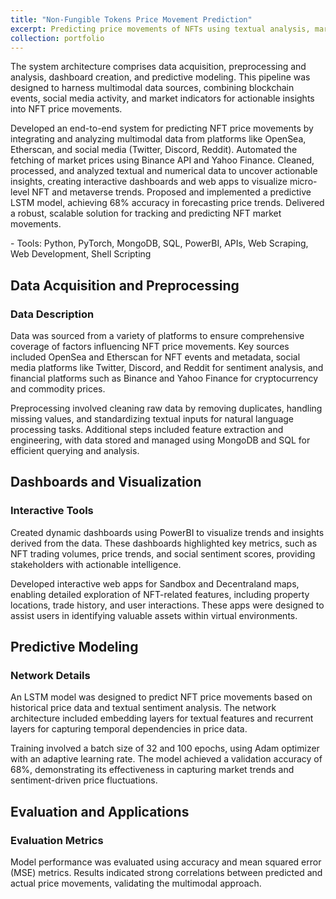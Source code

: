 ```yaml
---
title: "Non-Fungible Tokens Price Movement Prediction"
excerpt: Predicting price movements of NFTs using textual analysis, market data, and deep learning models.
collection: portfolio
---
```

<!-- [Link to Github Repo](https://github.com/abuba8) -->

<p>The system architecture comprises data acquisition, preprocessing and analysis, dashboard creation, and predictive modeling. This pipeline was designed to harness multimodal data sources, combining blockchain events, social media activity, and market indicators for actionable insights into NFT price movements.</p> <p>Developed an end-to-end system for predicting NFT price movements by integrating and analyzing multimodal data from platforms like OpenSea, Etherscan, and social media (Twitter, Discord, Reddit). Automated the fetching of market prices using Binance API and Yahoo Finance. Cleaned, processed, and analyzed textual and numerical data to uncover actionable insights, creating interactive dashboards and web apps to visualize micro-level NFT and metaverse trends. Proposed and implemented a predictive LSTM model, achieving 68% accuracy in forecasting price trends. Delivered a robust, scalable solution for tracking and predicting NFT market movements.</p>
- Tools: Python, PyTorch, MongoDB, SQL, PowerBI, APIs, Web Scraping, Web Development, Shell Scripting

<h2>Data Acquisition and Preprocessing</h2>
<h3>Data Description</h3> <p>Data was sourced from a variety of platforms to ensure comprehensive coverage of factors influencing NFT price movements. Key sources included OpenSea and Etherscan for NFT events and metadata, social media platforms like Twitter, Discord, and Reddit for sentiment analysis, and financial platforms such as Binance and Yahoo Finance for cryptocurrency and commodity prices.</p> <p>Preprocessing involved cleaning raw data by removing duplicates, handling missing values, and standardizing textual inputs for natural language processing tasks. Additional steps included feature extraction and engineering, with data stored and managed using MongoDB and SQL for efficient querying and analysis.</p>
<h2>Dashboards and Visualization</h2>
<h3>Interactive Tools</h3> <p>Created dynamic dashboards using PowerBI to visualize trends and insights derived from the data. These dashboards highlighted key metrics, such as NFT trading volumes, price trends, and social sentiment scores, providing stakeholders with actionable intelligence. </p> <p>Developed interactive web apps for Sandbox and Decentraland maps, enabling detailed exploration of NFT-related features, including property locations, trade history, and user interactions. These apps were designed to assist users in identifying valuable assets within virtual environments.</p>
<h2>Predictive Modeling</h2>
<h3>Network Details</h3> <p>An LSTM model was designed to predict NFT price movements based on historical price data and textual sentiment analysis. The network architecture included embedding layers for textual features and recurrent layers for capturing temporal dependencies in price data. </p> <p>Training involved a batch size of 32 and 100 epochs, using Adam optimizer with an adaptive learning rate. The model achieved a validation accuracy of 68%, demonstrating its effectiveness in capturing market trends and sentiment-driven price fluctuations.</p>
<h2>Evaluation and Applications</h2>
<h3>Evaluation Metrics</h3> <p>Model performance was evaluated using accuracy and mean squared error (MSE) metrics. Results indicated strong correlations between predicted and actual price movements, validating the multimodal approach.</p> 